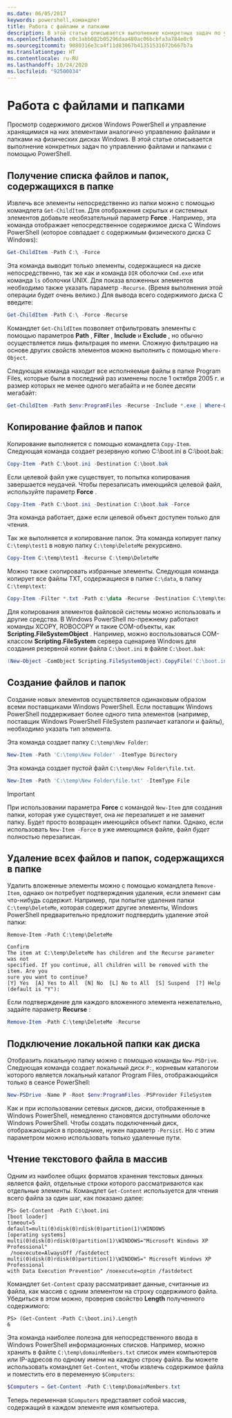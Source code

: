 ```yaml
---
ms.date: 06/05/2017
keywords: powershell,командлет
title: Работа с файлами и папками
description: В этой статье описывается выполнение конкретных задач по управлению файлами и папками с помощью PowerShell.
ms.openlocfilehash: c0c3abb082b05296daa480ac06bcbfa3a784e0c9
ms.sourcegitcommit: 9080316e3ca4f11d83067b41351531672b667b7a
ms.translationtype: HT
ms.contentlocale: ru-RU
ms.lasthandoff: 10/24/2020
ms.locfileid: "92500034"
---
```

# <a name="working-with-files-and-folders"></a>Работа с файлами и папками

Просмотр содержимого дисков Windows PowerShell и управление хранящимися на них элементами аналогично управлению файлами и папками на физических дисках Windows. В этой статье описывается выполнение конкретных задач по управлению файлами и папками с помощью PowerShell.

## <a name="listing-all-the-files-and-folders-within-a-folder"></a>Получение списка файлов и папок, содержащихся в папке

Извлечь все элементы непосредственно из папки можно с помощью командлета `Get-ChildItem`. Для отображения скрытых и системных элементов добавьте необязательный параметр **Force** . Например, эта команда отображает непосредственное содержимое диска C Windows PowerShell (которое совпадает с содержимым физического диска C Windows):

```powershell
Get-ChildItem -Path C:\ -Force
```

Эта команда выводит только элементы, содержащиеся на диске непосредственно, так же как и команда `DIR` оболочки `Cmd.exe` или команда `ls` оболочки UNIX. Для показа вложенных элементов необходимо также указать параметр `-Recurse`. (Время выполнения этой операции будет очень велико.) Для вывода всего содержимого диска C введите:

```powershell
Get-ChildItem -Path C:\ -Force -Recurse
```

Командлет `Get-ChildItem` позволяет отфильтровать элементы с помощью параметров **Path** , **Filter** , **Include** и **Exclude** , но обычно осуществляется лишь фильтрация по имени. Сложную фильтрацию на основе других свойств элементов можно выполнить с помощью `Where-Object`.

Следующая команда находит все исполняемые файлы в папке Program Files, которые были в последний раз изменены после 1 октября 2005 г. и размер которых не менее одного мегабайта и не более десяти мегабайт:

```powershell
Get-ChildItem -Path $env:ProgramFiles -Recurse -Include *.exe | Where-Object -FilterScript {($_.LastWriteTime -gt '2005-10-01') -and ($_.Length -ge 1mb) -and ($_.Length -le 10mb)}
```

## <a name="copying-files-and-folders"></a>Копирование файлов и папок

Копирование выполняется с помощью командлета `Copy-Item`. Следующая команда создает резервную копию C:\\boot.ini в C:\\boot.bak:

```powershell
Copy-Item -Path C:\boot.ini -Destination C:\boot.bak
```

Если целевой файл уже существует, то попытка копирования завершается неудачей. Чтобы перезаписать имеющийся целевой файл, используйте параметр **Force** .

```powershell
Copy-Item -Path C:\boot.ini -Destination C:\boot.bak -Force
```

Эта команда работает, даже если целевой объект доступен только для чтения.

Так же выполняется и копирование папок. Эта команда копирует папку `C:\temp\test1` в новую папку `C:\temp\DeleteMe` рекурсивно.

```powershell
Copy-Item C:\temp\test1 -Recurse C:\temp\DeleteMe
```

Можно также скопировать избранные элементы. Следующая команда копирует все файлы TXT, содержащиеся в папке `C:\data`, в папку `C:\temp\text`:

```powershell
Copy-Item -Filter *.txt -Path c:\data -Recurse -Destination C:\temp\text
```

Для копирования элементов файловой системы можно использовать и другие средства. В Windows PowerShell по-прежнему работают команды XCOPY, ROBOCOPY и такие COM-объекты, как **Scripting.FileSystemObject** . Например, можно воспользоваться COM-классом **Scripting.FileSystem** сервера сценариев Windows для создания резервной копии файла `C:\boot.ini` в файле `C:\boot.bak`:

```powershell
(New-Object -ComObject Scripting.FileSystemObject).CopyFile('C:\boot.ini', 'C:\boot.bak')
```

## <a name="creating-files-and-folders"></a>Создание файлов и папок

Создание новых элементов осуществляется одинаковым образом всеми поставщиками Windows PowerShell. Если поставщик Windows PowerShell поддерживает более одного типа элементов (например, поставщик Windows PowerShell FileSystem различает каталоги и файлы), необходимо указать тип элемента.

Эта команда создает папку `C:\temp\New Folder`:

```powershell
New-Item -Path 'C:\temp\New Folder' -ItemType Directory
```

Эта команда создает пустой файл `C:\temp\New Folder\file.txt`.

```powershell
New-Item -Path 'C:\temp\New Folder\file.txt' -ItemType File
```

> [!IMPORTANT]
> При использовании параметра **Force** с командой `New-Item` для создания папки, которая уже существует, она _не_ перезапишет и не заменит папку. Будет просто возвращен имеющийся объект папки. Однако, если использовать `New-Item -Force` в уже имеющимся файле, файл _будет_ полностью перезаписан.

## <a name="removing-all-files-and-folders-within-a-folder"></a>Удаление всех файлов и папок, содержащихся в папке

Удалить вложенные элементы можно с помощью командлета `Remove-Item`, однако он потребует подтверждения удаления, если элемент сам что-нибудь содержит. Например, при попытке удаления папки `C:\temp\DeleteMe`, которая содержит другие элементы, Windows PowerShell предварительно предложит подтвердить удаление этой папки:

```
Remove-Item -Path C:\temp\DeleteMe

Confirm
The item at C:\temp\DeleteMe has children and the Recurse parameter was not
specified. If you continue, all children will be removed with the item. Are you
sure you want to continue?
[Y] Yes  [A] Yes to All  [N] No  [L] No to All  [S] Suspend  [?] Help
(default is "Y"):
```

Если подтверждение для каждого вложенного элемента нежелательно, задайте параметр **Recurse** :

```powershell
Remove-Item -Path C:\temp\DeleteMe -Recurse
```

## <a name="mapping-a-local-folder-as-a-drive"></a>Подключение локальной папки как диска

Отобразить локальную папку можно с помощью команды `New-PSDrive`. Следующая команда создает локальный диск `P:`, корневым каталогом которого является локальный каталог Program Files, отображающийся только в сеансе PowerShell:

```powershell
New-PSDrive -Name P -Root $env:ProgramFiles -PSProvider FileSystem
```

Как и при использовании сетевых дисков, диски, отображенные в Windows PowerShell, немедленно становятся доступными оболочке Windows PowerShell. Чтобы создать подключенный диск, отображающийся в проводнике, нужен параметр `-Persist`. Но с этим параметром можно использовать только удаленные пути.

## <a name="reading-a-text-file-into-an-array"></a>Чтение текстового файла в массив

Одним из наиболее общих форматов хранения текстовых данных является файл, отдельные строки которого рассматриваются как отдельные элементы. Командлет `Get-Content` используется для чтения всего файла за один шаг, как показано далее:

```
PS> Get-Content -Path C:\boot.ini
[boot loader]
timeout=5
default=multi(0)disk(0)rdisk(0)partition(1)\WINDOWS
[operating systems]
multi(0)disk(0)rdisk(0)partition(1)\WINDOWS="Microsoft Windows XP Professional"
 /noexecute=AlwaysOff /fastdetect
multi(0)disk(0)rdisk(0)partition(1)\WINDOWS=" Microsoft Windows XP Professional
with Data Execution Prevention" /noexecute=optin /fastdetect
```

Командлет `Get-Content` сразу рассматривает данные, считанные из файла, как массив с одним элементом на строку содержимого файла. Убедиться в этом можно, проверив свойство **Length** полученного содержимого:

```
PS> (Get-Content -Path C:\boot.ini).Length
6
```

Эта команда наиболее полезна для непосредственного ввода в Windows PowerShell информационных списков. Например, можно хранить в файле `C:\temp\domainMembers.txt` список имен компьютеров или IP-адресов по одному имени на каждую строку файла. Вы можете использовать командлет `Get-Content`, чтобы извлечь содержимое файла и поместить его в переменную `$Computers`:

```powershell
$Computers = Get-Content -Path C:\temp\DomainMembers.txt
```

Теперь переменная `$Computers` представляет собой массив, содержащий в каждом элементе имя компьютера.
